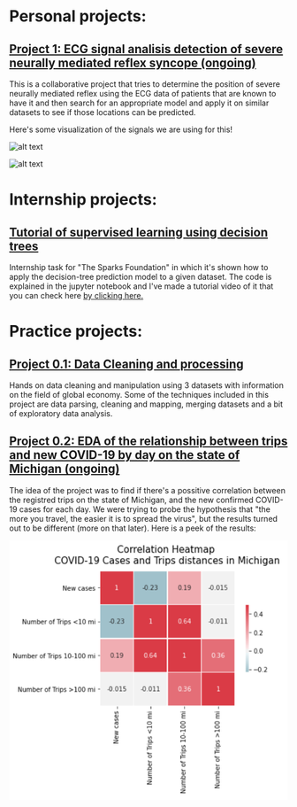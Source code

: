 # Personal projects:

## [Project 1: ECG signal analisis detection of severe neurally mediated reflex syncope (ongoing)](https://github.com/Viottihugo/Detection-of-severe-neurally-mediated-reflex-syncope)

This is a collaborative project that tries to determine the position of severe neurally mediated reflex using the ECG data of patients that are known to have it and then search for an appropriate model and apply it on similar datasets to see if those locations can be predicted.

Here's some visualization of the signals we are using for this!

![alt text](https://raw.githubusercontent.com/Viottihugo/ECG_Analysis--Detection_of_severe_neurally-mediated-reflex-syncope/main/Images/Figure_2020-10-20_133742.png "Separate signals")

![alt text](https://raw.githubusercontent.com/Viottihugo/ECG_Analysis--Detection_of_severe_neurally-mediated-reflex-syncope/main/Images/Figure_2020-10-20_133808.png "Signals in the same axis")

# Internship projects:

## [Tutorial of supervised learning using decision trees](https://github.com/Viottihugo/Decision-Tree-Classifier)

Internship task for "The Sparks Foundation" in which it's shown how to apply the decision-tree prediction model to a given dataset. The code is explained in the jupyter notebook and I've made a tutorial video of it that you can check here [by clicking here.](https://youtu.be/D6SowLo6lTY)


# Practice projects:

## [Project 0.1: Data Cleaning and processing](https://github.com/Viottihugo/Practice-Project--Preparing-data)

Hands on data cleaning and manipulation using 3 datasets with information on the field of global economy. Some of the techniques included in this project are data parsing, cleaning and mapping, merging datasets and a bit of exploratory data analysis.

## [Project 0.2: EDA of the relationship between trips and new COVID-19 by day on the state of Michigan (ongoing)](https://github.com/Viottihugo/Covid-cases-and-transportantion-in-Michigan)

The idea of the project was to find if there's a possitive correlation between the registred trips on the state of Michigan, and the new confirmed COVID-19 cases for each day. We were trying to probe the hypothesis that "the more you travel, the easier it is to spread the virus", but the results turned out to be different (more on that later). Here is a peek of the results:

![alt text](https://raw.githubusercontent.com/Viottihugo/Covid-cases-and-transportantion-in-Michigan/main/cases_trips_corr_heatmap.png "Correlation Heatmap")
